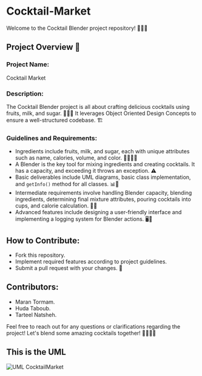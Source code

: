 # Cocktail-Market

Welcome to the Cocktail Blender project repository! 🍹✨🎉

## Project Overview 📝

### Project Name:
Cocktail Market

### Description:
The Cocktail Blender project is all about crafting delicious cocktails using fruits, milk, and sugar. 🍓🥛🍋 It leverages Object Oriented Design Concepts to ensure a well-structured codebase. 🏗️

### Guidelines and Requirements:
- Ingredients include fruits, milk, and sugar, each with unique attributes such as name, calories, volume, and color. 🍍🥛🍯🌈
- A Blender is the key tool for mixing ingredients and creating cocktails. It has a capacity, and exceeding it throws an exception. ⚠️
- Basic deliverables include UML diagrams, basic class implementation, and `getInfo()` method for all classes. 📊📝
- Intermediate requirements involve handling Blender capacity, blending ingredients, determining final mixture attributes, pouring cocktails into cups, and calorie calculation. 🧾🍹
- Advanced features include designing a user-friendly interface and implementing a logging system for Blender actions. 🖥️📝

## How to Contribute:
- Fork this repository.
- Implement required features according to project guidelines.
- Submit a pull request with your changes. 🚀

## Contributors:
- Maran Tormam.
- Huda Taboub.
- Tarteel Natsheh.

Feel free to reach out for any questions or clarifications regarding the project! Let's blend some amazing cocktails together! 🎉🍹🍓🥥

## This is the UML
![UML CocktailMarket](https://github.com/TarteelGH/Cocktail-Market/assets/114241640/6660a858-9d6c-4ead-bbff-bbd594f00406)

